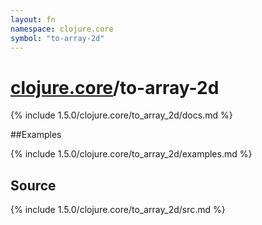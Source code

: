 ```yaml
---
layout: fn
namespace: clojure.core
symbol: "to-array-2d"
---
```


# [clojure.core](../)/to-array-2d

{% include 1.5.0/clojure.core/to_array_2d/docs.md %}

##Examples

{% include 1.5.0/clojure.core/to_array_2d/examples.md %}
## Source
{% include 1.5.0/clojure.core/to_array_2d/src.md %}

